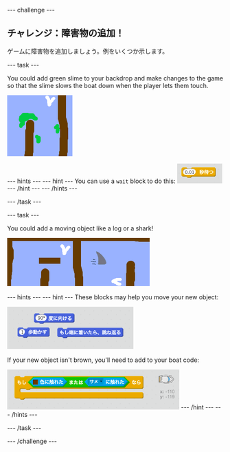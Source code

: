 \--- challenge \---

## チャレンジ：障害物の追加！

ゲームに障害物を追加しましょう。例をいくつか示します。

\--- task \---

You could add green slime to your backdrop and make changes to the game so that the slime slows the boat down when the player lets them touch.

![スクリーンショット](images/boat-algae.png)

\--- hints \--- \--- hint \--- You can use a `wait` block to do this: ![screenshot](images/boat-slime-blocks.png) \--- /hint \--- \--- /hints \---

\--- /task \---

\--- task \---

You could add a moving object like a log or a shark!

![screenshot](images/boat-obstacles.png)

\--- hints \--- \--- hint \--- These blocks may help you move your new object:

![screenshot](images/boat-moving-blocks.png)

If your new object isn't brown, you'll need to add to your boat code:

![screenshot](images/boat-moving-blocks2.png) \--- /hint \--- \--- /hints \---

\--- /task \---

\--- /challenge \---